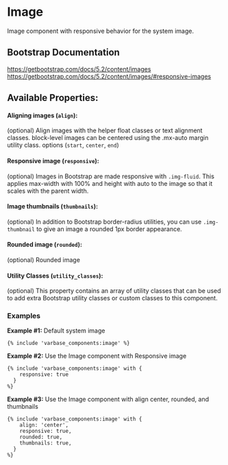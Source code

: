 # Image

Image component with responsive behavior for the system image.

## Bootstrap Documentation
https://getbootstrap.com/docs/5.2/content/images
https://getbootstrap.com/docs/5.2/content/images/#responsive-images


## Available Properties:
#### Aligning images (`align`):
(optional) Align images with the helper float classes or text alignment classes.
block-level images can be centered using the .mx-auto margin utility class.
options (`start`, `center`, `end`)

#### Responsive image (`responsive`):
(optional) Images in Bootstrap are made responsive with `.img-fluid`.
This applies max-width with 100% and height with auto to the image so that
it scales with the parent width.

#### Image thumbnails (`thumbnails`):
(optional) In addition to Bootstrap border-radius utilities, you can use
 `.img-thumbnail` to give an image a rounded 1px border appearance.

#### Rounded image (`rounded`):
(optional) Rounded image

#### Utility Classes (`utility_classes`):
(optional) This property contains an array of utility classes that can be used to
add extra Bootstrap utility classes or custom classes to this component.

### Examples

**Example #1:** Default system image
```
{% include 'varbase_components:image' %}
```

**Example #2:** Use the Image component with Responsive image
```
{% include 'varbase_components:image' with {
    responsive: true
  }
%}
```

**Example #3:** Use the Image component with align center, rounded, and thumbnails 
```
{% include 'varbase_components:image' with {
    align: 'center',
    responsive: true,
    rounded: true,
    thumbnails: true,
  }
%}
```
